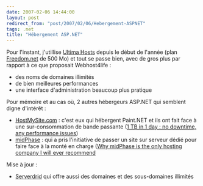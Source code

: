 ```yaml
---
date: 2007-02-06 14:44:00
layout: post
redirect_from: "post/2007/02/06/Hebergement-ASPNET"
tags: .net
title: "Hébergement ASP.NET"
---
```


Pour l'instant, j'utillise [Ultima
Hosts](http://www.ultimahosts.net/) depuis le début de l'année (plan [Freedom.net](http://www.ultimahosts.net/products/unlimitedplans/) de 500
Mo) et tout se passe bien, avec de gros plus par rapport à ce que proposait
Webhost4life :

* des noms de domaines illimités
* de bien meilleures performances
* une interface d'administration beaucoup plus pratique

Pour mémoire et au cas où, 2 autres hébergeurs ASP.NET qui semblent digne
d'intérêt :

* [HostMySite.com](http://www.hostmysite.com/) : c'est eux qui
hébergent Paint.NET et ils ont fait face à une sur-consommation de bande
passante ([1
TB in 1 day : no downtime, any performance issues](http://blogs.msdn.com/rickbrew/archive/2007/01/30/paint-net-3-0-source-code-temporarily-unavailable-due-to-immense-bandwidth-use.aspx))
* [midPhase](http://www.midphase.com/) : qui a pris l'initiative
de passer un site sur serveur dédié pour faire face à la monté en charge
([Why midPhase is the only
hosting company I will ever recommend](http://www.pearsonified.com/web_hosting/)

Mise à jour :

* [Serverdrid](http://www.servergrid.com/) qui offre aussi des
domaines et des sous-domaines illimités

